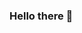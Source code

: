 ### Hello there 👋

<!--
**FridaToriz/FridaToriz** is a ✨ _special_ ✨ repository because its `README.md` (this file) appears on your GitHub profile.

My name is Frida Toríz 🇲🇽 (aka Friderin Tuk) Recently I discovered my passion for coding so... here I am

Some stuff about me
- 🌱 I’m currently learning some python and JS 
- 📫 How to reach me: ada_hack517@womenintech.mx
- 😄 Pronouns: she/her
- ⚡ Fun fact: I'm almost a Paleothologist (Biology undergrad) my thesis is about Ammonites 
-->
